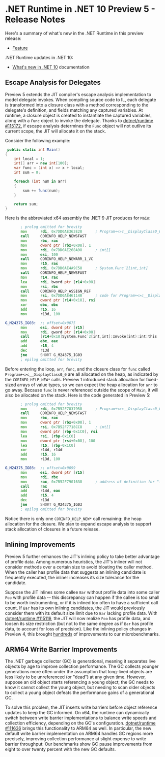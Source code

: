 # .NET Runtime in .NET 10 Preview 5 - Release Notes

Here's a summary of what's new in the .NET Runtime in this preview release:

- [Feature](#feature)

.NET Runtime updates in .NET 10:

- [What's new in .NET 10](https://learn.microsoft.com/dotnet/core/whats-new/dotnet-10/overview) documentation

## Escape Analysis for Delegates

Preview 5 extends the JIT compiler's escape analysis implementation to model delegate invokes. When compiling source code to IL, each delegate is transformed into a closure class with a method corresponding to the delegate's definition, and fields matching any captured variables. At runtime, a closure object is created to instantiate the captured variables, along with a `Func` object to invoke the delegate. Thanks to [dotnet/runtime #115172](https://github.com/dotnet/runtime/pull/115172), if escape analysis determines the `Func` object will not outlive its current scope, the JIT will allocate it on the stack.

Consider the following example:

```csharp
 public static int Main()
{
    int local = 1;
    int[] arr = new int[100];
    var func = (int x) => x + local;
    int sum = 0;

    foreach (int num in arr)
    {
        sum += func(num);
    }

    return sum;
}
```

Here is the abbreviated x64 assembly the .NET 9 JIT produces for `Main`:

```asm
       ; prolog omitted for brevity
       mov      rdi, 0x7DD0AE362E28      ; Program+<>c__DisplayClass0_0
       call     CORINFO_HELP_NEWSFAST
       mov      rbx, rax
       mov      dword ptr [rbx+0x08], 1
       mov      rdi, 0x7DD0AE268A98      ; int[]
       mov      esi, 100
       call     CORINFO_HELP_NEWARR_1_VC
       mov      r15, rax
       mov      rdi, 0x7DD0AE4A9C58      ; System.Func`2[int,int]
       call     CORINFO_HELP_NEWSFAST
       mov      r14, rax
       lea      rdi, bword ptr [r14+0x08]
       mov      rsi, rbx
       call     CORINFO_HELP_ASSIGN_REF
       mov      rsi, 0x7DD0AE461140      ; code for Program+<>c__DisplayClass0_0:<Main>b__0(int):int:this
       mov      qword ptr [r14+0x18], rsi
       xor      ebx, ebx
       add      r15, 16
       mov      r13d, 100

G_M24375_IG03:  ;; offset=0x0075
       mov      esi, dword ptr [r15]
       mov      rdi, gword ptr [r14+0x08]
       call     [r14+0x18]System.Func`2[int,int]:Invoke(int):int:this
       add      ebx, eax
       add      r15, 4
       dec      r13d
       jne      SHORT G_M24375_IG03
       ; epilog omitted for brevity
```

Before entering the loop, `arr`, `func`, and the closure class for `func` called `Program+<>c__DisplayClass0_0` are all allocated on the heap, as indicated by the `CORINFO_HELP_NEW*` calls. Preview 1 introduced stack allocation for fixed-sized arrays of value types, so we can expect the heap allocation for `arr` to go away. Because `func` is never referenced outside the scope of `Main`, it will also be allocated on the stack. Here is the code generated in Preview 5:

```asm
       ; prolog omitted for brevity
       mov      rdi, 0x7B52F7837958      ; Program+<>c__DisplayClass0_0
       call     CORINFO_HELP_NEWSFAST
       mov      rbx, rax
       mov      dword ptr [rbx+0x08], 1
       mov      rsi, 0x7B52F7718CC8      ; int[]
       mov      qword ptr [rbp-0x1C0], rsi
       lea      rsi, [rbp-0x1C0]
       mov      dword ptr [rsi+0x08], 100
       lea      r15, [rbp-0x1C0]
       xor      r14d, r14d
       add      r15, 16
       mov      r13d, 100

G_M24375_IG03:  ;; offset=0x0099
       mov      esi, dword ptr [r15]
       mov      rdi, rbx
       mov      rax, 0x7B52F7901638      ; address of definition for "func"
       call     rax
       add      r14d, eax
       add      r15, 4
       dec      r13d
       jne      SHORT G_M24375_IG03
       ; epilog omitted for brevity
```

Notice there is only one `CORINFO_HELP_NEW*` call remaining: the heap allocation for the closure. We plan to expand escape analysis to support stack allocation of closures in a future release.

## Inlining Improvements

Preview 5 further enhances the JIT's inlining policy to take better advantage of profile data. Among numerous heuristics, the JIT's inliner will not consider methods over a certain size to avoid bloating the caller method. When the caller has profile data that suggests an inlining candidate is frequently executed, the inliner increases its size tolerance for the candidate.

Suppose the JIT inlines some callee `Bar` without profile data into some caller `Foo` with profile data -- this discrepancy can happen if the callee is too small to be worth instrumenting, or if it is inlined too often to have a sufficient call count. If `Bar` has its own inlining candidates, the JIT would previously consider them with its default size limit due to `Bar` lacking profile data. With [dotnet/runtime #115119](https://github.com/dotnet/runtime/pull/115119), the JIT will now realize `Foo` has profile data, and loosen its size restriction (but not to the same degree as if `Bar` has profile data, to account for loss of precision). Like the inlining policy changes in Preview 4, this brought [hundreds](https://github.com/dotnet/runtime/pull/115119#issuecomment-2914325071) of improvements to our microbenchmarks.

## ARM64 Write Barrier Improvements

The .NET garbage collector (GC) is generational, meaning it separates live objects by age to improve collection performance. The GC collects younger generations more often under the assumption that long-lived objects are less likely to be unreferenced (or "dead") at any given time. However, suppose an old object starts referencing a young object; the GC needs to know it cannot collect the young object, but needing to scan older objects to collect a young object defeats the performance gains of a generational GC.

To solve this problem, the JIT inserts write barriers before object reference updates to keep the GC informed. On x64, the runtime can dynamically switch between write barrier implementations to balance write speeds and collection efficiency, depending on the GC's configuration. [dotnet/runtime #111636](https://github.com/dotnet/runtime/pull/111636) brings this functionality to ARM64 as well. In particular, the new default write barrier implementation on ARM64 handles GC regions more precisely, improving collection performance at slight expense to write barrier throughput: Our benchmarks show GC pause improvements from eight to over twenty percent with the new GC defaults.
